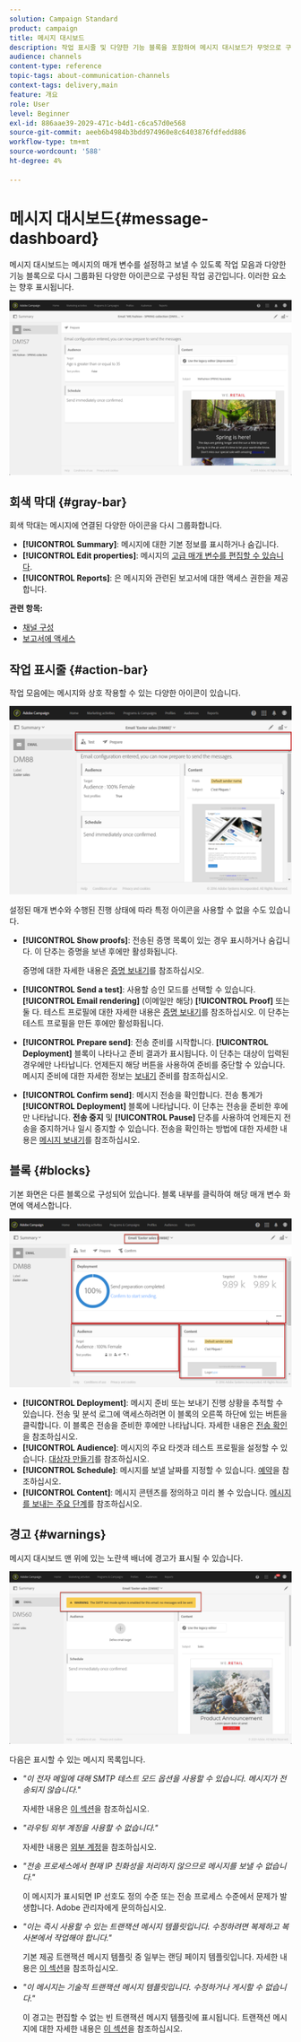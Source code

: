 ```yaml
---
solution: Campaign Standard
product: campaign
title: 메시지 대시보드
description: 작업 표시줄 및 다양한 기능 블록을 포함하여 메시지 대시보드가 무엇으로 구성되어 있는지 알아봅니다.
audience: channels
content-type: reference
topic-tags: about-communication-channels
context-tags: delivery,main
feature: 개요
role: User
level: Beginner
exl-id: 886aae39-2029-471c-b4d1-c6ca57d0e568
source-git-commit: aeeb6b4984b3bdd974960e8c6403876fdfedd886
workflow-type: tm+mt
source-wordcount: '588'
ht-degree: 4%

---
```


# 메시지 대시보드{#message-dashboard}

메시지 대시보드는 메시지의 매개 변수를 설정하고 보낼 수 있도록 작업 모음과 다양한 기능 블록으로 다시 그룹화된 다양한 아이콘으로 구성된 작업 공간입니다. 이러한 요소는 향후 표시됩니다.

![](assets/delivery_dashboard_2.png)

## 회색 막대 {#gray-bar}

회색 막대는 메시지에 연결된 다양한 아이콘을 다시 그룹화합니다.

* **[!UICONTROL Summary]**: 메시지에 대한 기본 정보를 표시하거나 숨깁니다.
* **[!UICONTROL Edit properties]**: 메시지의  [고급 매개 변수를 편집할 수 있습니다](../../administration/using/configuring-email-channel.md#list-of-email-properties).
* **[!UICONTROL Reports]**: 은 메시지와 관련된 보고서에 대한 액세스 권한을 제공합니다.

**관련 항목:**

* [채널 구성](../../administration/using/about-channel-configuration.md)
* [보고서에 액세스](../../reporting/using/about-dynamic-reports.md)

## 작업 표시줄 {#action-bar}

작업 모음에는 메시지와 상호 작용할 수 있는 다양한 아이콘이 있습니다.

![](assets/delivery_dashboard_4.png)

설정된 매개 변수와 수행된 진행 상태에 따라 특정 아이콘을 사용할 수 없을 수도 있습니다.

* **[!UICONTROL Show proofs]**: 전송된 증명 목록이 있는 경우 표시하거나 숨깁니다. 이 단추는 증명을 보낸 후에만 활성화됩니다.

   증명에 대한 자세한 내용은 [증명 보내기](../../sending/using/sending-proofs.md)를 참조하십시오.

* **[!UICONTROL Send a test]**: 사용할 승인 모드를 선택할 수 있습니다.  **[!UICONTROL Email rendering]** (이메일만 해당)  **[!UICONTROL Proof]** 또는 둘 다. 테스트 프로필에 대한 자세한 내용은 [증명 보내기](../../sending/using/sending-proofs.md)를 참조하십시오. 이 단추는 테스트 프로필을 만든 후에만 활성화됩니다.

* **[!UICONTROL Prepare send]**: 전송 준비를 시작합니다. **[!UICONTROL Deployment]** 블록이 나타나고 준비 결과가 표시됩니다. 이 단추는 대상이 입력된 경우에만 나타납니다. 언제든지 해당 버튼을 사용하여 준비를 중단할 수 있습니다. 메시지 준비에 대한 자세한 정보는 [보내기](../../sending/using/preparing-the-send.md) 준비를 참조하십시오.

* **[!UICONTROL Confirm send]**: 메시지 전송을 확인합니다. 전송 통계가 **[!UICONTROL Deployment]** 블록에 나타납니다. 이 단추는 전송을 준비한 후에만 나타납니다. **전송 중지** 및 **[!UICONTROL Pause]** 단추를 사용하여 언제든지 전송을 중지하거나 일시 중지할 수 있습니다. 전송을 확인하는 방법에 대한 자세한 내용은 [메시지 보내기](../../sending/using/confirming-the-send.md)를 참조하십시오.

## 블록 {#blocks}

기본 화면은 다른 블록으로 구성되어 있습니다. 블록 내부를 클릭하여 해당 매개 변수 화면에 액세스합니다.

![](assets/delivery_dashboard_3.png)

* **[!UICONTROL Deployment]**: 메시지 준비 또는 보내기 진행 상황을 추적할 수 있습니다. 전송 및 분석 로그에 액세스하려면 이 블록의 오른쪽 하단에 있는 버튼을 클릭합니다. 이 블록은 전송을 준비한 후에만 나타납니다. 자세한 내용은 [전송 확인](../../sending/using/confirming-the-send.md)을 참조하십시오.
* **[!UICONTROL Audience]**: 메시지의 주요 타겟과 테스트 프로필을 설정할 수 있습니다. [대상자 만들기](../../audiences/using/creating-audiences.md)를 참조하십시오.
* **[!UICONTROL Schedule]**: 메시지를 보낼 날짜를 지정할 수 있습니다. [예약](../../sending/using/about-scheduling-messages.md)을 참조하십시오.
* **[!UICONTROL Content]**: 메시지 콘텐츠를 정의하고 미리 볼 수 있습니다. [메시지를 보내는 주요 단계](../../channels/using/key-steps-to-send-a-message.md)를 참조하십시오.

## 경고 {#warnings}

메시지 대시보드 맨 위에 있는 노란색 배너에 경고가 표시될 수 있습니다.

![](assets/delivery_dashboard_warnings.png)

다음은 표시할 수 있는 메시지 목록입니다.

* *&quot;이 전자 메일에 대해 SMTP 테스트 모드 옵션을 사용할 수 있습니다. 메시지가 전송되지 않습니다.&quot;*

   자세한 내용은 [이 섹션](../../administration/using/configuring-email-channel.md#smtp-test-mode)을 참조하십시오.

* *&quot;라우팅 외부 계정을 사용할 수 없습니다.&quot;*

   자세한 내용은 [외부 계정](../../administration/using/external-accounts.md)을 참조하십시오.

* *&quot;전송 프로세스에서 현재 IP 친화성을 처리하지 않으므로 메시지를 보낼 수 없습니다.&quot;*

   이 메시지가 표시되면 IP 선호도 정의 수준 또는 전송 프로세스 수준에서 문제가 발생합니다. Adobe 관리자에게 문의하십시오.

* *&quot;이는 즉시 사용할 수 있는 트랜잭션 메시지 템플릿입니다. 수정하려면 복제하고 복사본에서 작업해야 합니다.&quot;*

   기본 제공 트랜잭션 메시지 템플릿 중 일부는 랜딩 페이지 템플릿입니다. 자세한 내용은 [이 섹션](../../channels/using/landing-page-templates.md)을 참조하십시오.

* *&quot;이 메시지는 기술적 트랜잭션 메시지 템플릿입니다. 수정하거나 게시할 수 없습니다.&quot;*

   이 경고는 편집할 수 없는 빈 트랜잭션 메시지 템플릿에 표시됩니다. 트랜잭션 메시지에 대한 자세한 내용은 [이 섹션](../../channels/using/getting-started-with-transactional-msg.md)을 참조하십시오.
